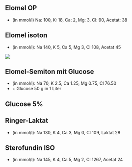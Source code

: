 Elomel OP
--
- (in mmol/l) Na: 100, K: 18, Ca: 2, Mg: 3, Cl: 90, Acetat: 38

Elomel isoton
--
- (in mmol/l): Na 140, K 5, Ca 5, Mg 3, Cl 108, Acetat 45
<img src="https://user-images.githubusercontent.com/33035328/163771723-c18623be-ebb5-4ede-8f4c-7b220909c3b3.png">

Elomel-Semiton mit Glucose
--
- (in mmol/l): Na 70, K 2.5, Ca 1.25, Mg 0.75, Cl 76.50
- \+ Glucose 50 g in 1 Liter

Glucose 5%
--

Ringer-Laktat
--
- (in mmol/l): Na 130, K 4, Ca 3, Mg 0, Cl 109, Laktat 28

Sterofundin ISO
--
- (in mmol/l): Na 145, K 4, Ca 5, Mg 2, Cl 1267, Acetat 24
